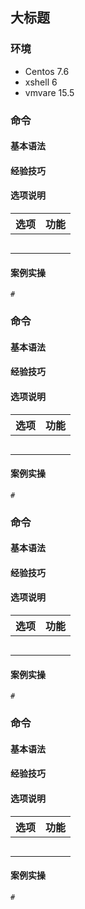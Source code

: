 ## 大标题

### 环境

- Centos 7.6
- xshell 6
- vmvare 15.5



### 命令





#### 基本语法





#### 经验技巧





#### 选项说明

| 选项 | 功能 |
| ---- | ---- |
|      |      |
|      |      |
|      |      |
|      |      |
|      |      |



#### 案例实操

```shell
# 

```





### 命令





#### 基本语法





#### 经验技巧





#### 选项说明

| 选项 | 功能 |
| ---- | ---- |
|      |      |
|      |      |
|      |      |
|      |      |
|      |      |



#### 案例实操

```shell
# 

```





### 命令





#### 基本语法





#### 经验技巧





#### 选项说明

| 选项 | 功能 |
| ---- | ---- |
|      |      |
|      |      |
|      |      |
|      |      |
|      |      |



#### 案例实操

```shell
# 

```





### 命令





#### 基本语法





#### 经验技巧





#### 选项说明

| 选项 | 功能 |
| ---- | ---- |
|      |      |
|      |      |
|      |      |
|      |      |
|      |      |



#### 案例实操

```shell
# 

```

